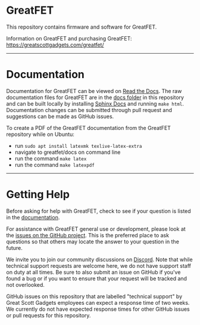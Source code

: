 # GreatFET

This repository contains firmware and software for GreatFET.

Information on GreatFET and purchasing GreatFET: https://greatscottgadgets.com/greatfet/

--------------------

# Documentation

Documentation for GreatFET can be viewed on [Read the Docs](https://greatfet.readthedocs.io/en/latest/). The raw documentation files for GreatFET are in the [docs folder](https://github.com/greatscottgadgets/greatfet/tree/master/docs) in this repository and can be built locally by installing [Sphinx Docs](https://www.sphinx-doc.org/en/master/usage/installation.html) and running `make html`. Documentation changes can be submitted through pull request and suggestions can be made as GitHub issues. 

To create a PDF of the GreatFET documentation from the GreatFET repository while on Ubuntu:
* run `sudo apt install latexmk texlive-latex-extra`
* navigate to greatfet/docs on command line
* run the command `make latex`
* run the command `make latexpdf`

--------------------

# Getting Help

Before asking for help with GreatFET, check to see if your question is listed in the [documentation](https://greatfet.readthedocs.io/en/latest/).

For assistance with GreatFET general use or development, please look at the [issues on the GitHub project](https://github.com/greatscottgadgets/greatfet/issues). This is the preferred place to ask questions so that others may locate the answer to your question in the future.

We invite you to join our community discussions on [Discord](https://discord.gg/rsfMw3rsU8). Note that while technical support requests are welcome here, we do not have support staff on duty at all times. Be sure to also submit an issue on GitHub if you've found a bug or if you want to ensure that your request will be tracked and not overlooked.

GitHub issues on this repository that are labelled "technical support" by Great Scott Gadgets employees can expect a response time of two weeks. We currently do not have expected response times for other GitHub issues or pull requests for this repository. 
